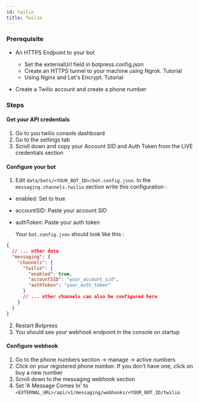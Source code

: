 ```yaml
---
id: twilio
title: Twilio
---
```


### Prerequisite

- An HTTPS Endpoint to your bot

  - Set the externalUrl field in botpress.config.json
  - Create an HTTPS tunnel to your machine using Ngrok. Tutorial
  - Using Nginx and Let's Encrypt. Tutorial

- Create a Twilio account and create a phone number

### Steps

#### Get your API credentials

1. Go to you twilio console dashboard
2. Go to the settings tab
3. Scroll down and copy your Account SID and Auth Token from the LIVE credentials section

#### Configure your bot

1. Edit `data/bots/<YOUR_BOT_ID>/bot.config.json`. In the `messaging.channels.twilio` section write this configuration :

- enabled: Set to true
- accountSID: Paste your account SID
- authToken: Paste your auth token

  Your `bot.config.json` should look like this :

```json
{
  // ... other data
  "messaging": {
    "channels": {
      "twilio": {
        "enabled": true,
        "accountSID": "your_account_sid",
        "authToken": "your_auth_token"
      }
      // ... other channels can also be configured here
    }
  }
}
```

2. Restart Botpress
3. You should see your webhook endpoint in the console on startup

#### Configure webhook

1. Go to the phone numbers section -> manage -> active numbers
2. Click on your registered phone number. If you don't have one, click on buy a new number
3. Scroll down to the messaging webhook section
4. Set 'A Message Comes In' to `<EXTERNAL_URL>/api/v1/messaging/webhooks/<YOUR_BOT_ID/twilio`
